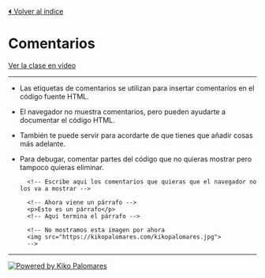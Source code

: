[⏴ Volver al índice](../../README.md#índice-del-curso)

# Comentarios

[Ver la clase en vídeo](https://kikopalomares.com/clases/como-agregar-comentarios-en-html)

_____

- Las etiquetas de comentarios se utilizan para insertar comentarios en el código fuente HTML.
- El navegador no muestra comentarios, pero pueden ayudarte a documentar el código HTML.
- También te puede servir para acordarte de que tienes que añadir cosas más adelante.
- Para debugar, comentar partes del código que no quieras mostrar pero tampoco quieras eliminar.

        <!-- Escribe aqui los comentarios que quieras que el navegador no los va a mostrar -->

        <!-- Ahora viene un párrafo -->
        <p>Esto es un párrafo</p>
        <!-- Aqui termina el párrafo -->

        <!-- No mostramos esta imagen por ahora
        <img src="https://kikopalomares.com/kikopalomares.jpg">
        -->

------------
[![Powered by Kiko Palomares](https://img.shields.io/badge/-Powered%20by%20Kiko%20Palomares-red)](https://kikopalomares.com/)
